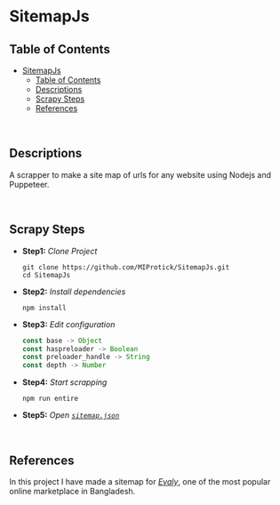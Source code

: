 # SitemapJs

## Table of Contents
- [SitemapJs](#sitemapjs)
  - [Table of Contents](#table-of-contents)
  - [Descriptions](#descriptions)
  - [Scrapy Steps](#scrapy-steps)
  - [References](#references)

&nbsp;
## Descriptions 

A scrapper to make a site map of urls for any website using Nodejs and Puppeteer.

&nbsp;
## Scrapy Steps 

* **Step1:** *Clone Project*
  ```
  git clone https://github.com/MIProtick/SitemapJs.git
  cd SitemapJs
  ``` 
* **Step2:** *Install dependencies*
  ```
  npm install
  ```
* **Step3:** *Edit configuration*
  ```javascript
  const base -> Object
  const haspreloader -> Boolean
  const preloader_handle -> String
  const depth -> Number
  ```
* **Step4:** *Start scrapping*
  ```
  npm run entire
  ```
* **Step5:** *Open [`sitemap.json`](./sitemap.json)*

&nbsp;
## References 
In this project I have made a sitemap for *[Evaly](https://evaly.com.bd/)*, one of the most popular online marketplace in Bangladesh.
